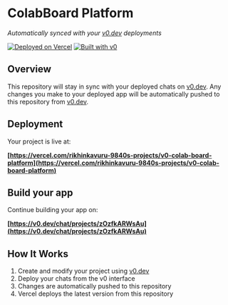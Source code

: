 # ColabBoard Platform

*Automatically synced with your [v0.dev](https://v0.dev) deployments*

[![Deployed on Vercel](https://img.shields.io/badge/Deployed%20on-Vercel-black?style=for-the-badge&logo=vercel)](https://vercel.com/rikhinkavuru-9840s-projects/v0-colab-board-platform)
[![Built with v0](https://img.shields.io/badge/Built%20with-v0.dev-black?style=for-the-badge)](https://v0.dev/chat/projects/zOzfkARWsAu)

## Overview

This repository will stay in sync with your deployed chats on [v0.dev](https://v0.dev).
Any changes you make to your deployed app will be automatically pushed to this repository from [v0.dev](https://v0.dev).

## Deployment

Your project is live at:

**[https://vercel.com/rikhinkavuru-9840s-projects/v0-colab-board-platform](https://vercel.com/rikhinkavuru-9840s-projects/v0-colab-board-platform)**

## Build your app

Continue building your app on:

**[https://v0.dev/chat/projects/zOzfkARWsAu](https://v0.dev/chat/projects/zOzfkARWsAu)**

## How It Works

1. Create and modify your project using [v0.dev](https://v0.dev)
2. Deploy your chats from the v0 interface
3. Changes are automatically pushed to this repository
4. Vercel deploys the latest version from this repository